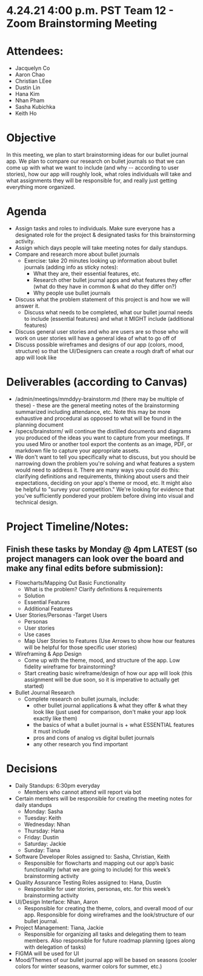 # 4.24.21 4:00 p.m. PST Team 12 - Zoom Brainstorming Meeting
# Attendees:  
- Jacquelyn Co
- Aaron Chao
- Christian LEee
- Dustin Lin
- Hana Kim
- Nhan Pham
- Sasha Kubichka
- Keith Ho

# Objective
In this meeting, we plan to start brainstorming ideas for our bullet journal app. We plan to compare our research on bullet journals so that we can come up with what we want to 
include (and why -- according to user stories), how our app will roughly look, what roles individuals will take and what assignments they will be responsible for, and really just getting 
everything more organized. 

# Agenda 
- Assign tasks and roles to individuals. Make sure everyone has a designated role for the project & designated tasks for this brainstorming activity. 
- Assign which days people will take meeting notes for daily standups.
- Compare and research more about bullet journals
  - Exercise: take 20 minutes looking up information about bullet journals (adding info as sticky notes):
    - What they are, their essential features, etc.
    - Research other bullet journal apps and what features they offer (what do they have in common & what do they differ on?)
    - Why people use bullet journals
- Discuss what the problem statement of this project is and how we will answer it. 
  - Discuss what needs to be completed, what our bullet journal needs to include (essential features) and what it MIGHT include (additional features)
- Discuss general user stories and who are users are so those who will work on user stories will have a general idea of what to go off of
- Discuss possible wireframes and designs of our app (colors, mood, structure) so that the UI/Designers can create a rough draft of what our app will look like  

# Deliverables (according to Canvas)
- /admin/meetings/mmddyy-brainstorm.md (there may be multiple of these)  - these are the general meeting notes of the brainstorming summarized including attendance, etc.  Note this may be more exhaustive and procedural as opposed to what will be found in the planning document
- /specs/brainstorm/ will continue the distilled documents and diagrams you produced of the ideas you want to capture from your meetings.  If you used Miro or another tool export the contents as an image, PDF, or markdown file to capture your appropriate assets.
- We don't want to tell you specifically what to discuss, but you should be narrowing down the problem you're solving and what features a system would need to address it. There are many ways you could do this: clarifying definitions and requirements, thinking about users and their expectations, deciding on your app's theme or mood, etc. It might also be helpful to "survey your competition." We're looking for evidence that you've sufficiently pondered your problem before diving into visual and technical design.

# Project Timeline/Notes:  
## Finish these tasks by Monday @ 4pm LATEST  (so project managers can look over the board and make any final edits before submission):
- Flowcharts/Mapping Out Basic Functionality
  - What is the problem? Clarify definitions & requirements
  - Solution
  - Essential Features
  - Additional Features
- User Stories/Personas
  -Target Users 
  - Personas
  - User stories
  - Use cases
  - Map User Stories to Features (Use Arrows to show how our features will be helpful for those specific user stories)
- Wireframing & App Design 
  -  Come up with the theme, mood, and structure of the app. Low fidelity wireframe for brainstorming?
  - Start creating basic wireframe/design of how our app will look (this assignment will be due soon, so it is imperative to actually get started)
- Bullet Journal Research
  - Complete research on bullet journals, include:
    - other bullet journal applications & what they offer & what they look like (just used for comparison, don't make your app look exactly like them)
    - the basics of what a bullet journal is + what ESSENTIAL features it must include
    - pros and cons of analog vs digital bullet journals
    - any other research you find important  

# Decisions
- Daily Standups: 6:30pm everyday
  - Members who cannot attend will report via bot
- Certain members will be responsible for creating the meeting notes for daily standups
  - Monday: Sasha
  - Tuesday: Keith
  - Wednesday: Nhan
  - Thursday: Hana
  - Friday: Dustin
  - Saturday: Jackie
  - Sunday: Tiana
- Software Developer Roles assigned to: Sasha, Christian, Keith
  - Responsible for flowcharts and mapping out our app’s basic functionality (what we are going to include) for this week’s brainstorming activity
- Quality Assurance Testing Roles assigned to: Hana, Dustin
  - Responsible for user stories, personas, etc. for this week’s brainstorming activity
- UI/Design Interface: Nhan, Aaron
  - Responsible for creating the theme, colors, and overall mood of our app. Responsible for doing wireframes and the look/structure of our bullet journal.
- Project Management: Tiana, Jackie
  - Responsible for organizing all tasks and delegating them to team members. Also responsible for future roadmap planning (goes along with delegation of tasks)
- FIGMA will be used for UI
- Mood/Themes of our bullet journal app will be based on seasons (cooler colors for winter seasons, warmer colors for summer, etc.)



